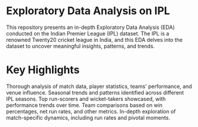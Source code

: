# Exploratory Data Analysis on IPL
This repository presents an in-depth Exploratory Data Analysis (EDA) conducted on the Indian Premier League (IPL) dataset. The IPL is a renowned Twenty20 cricket league in India, and this EDA delves into the dataset to uncover meaningful insights, patterns, and trends.

# Key Highlights
Thorough analysis of match data, player statistics, teams' performance, and venue influence.
Seasonal trends and patterns identified across different IPL seasons.
Top run-scorers and wicket-takers showcased, with performance trends over time.
Team comparisons based on win percentages, net run rates, and other metrics.
In-depth exploration of match-specific dynamics, including run rates and pivotal moments.

